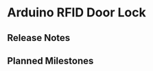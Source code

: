 Arduino RFID Door Lock
=======================

Release Notes
-------------

Planned Milestones
------------------